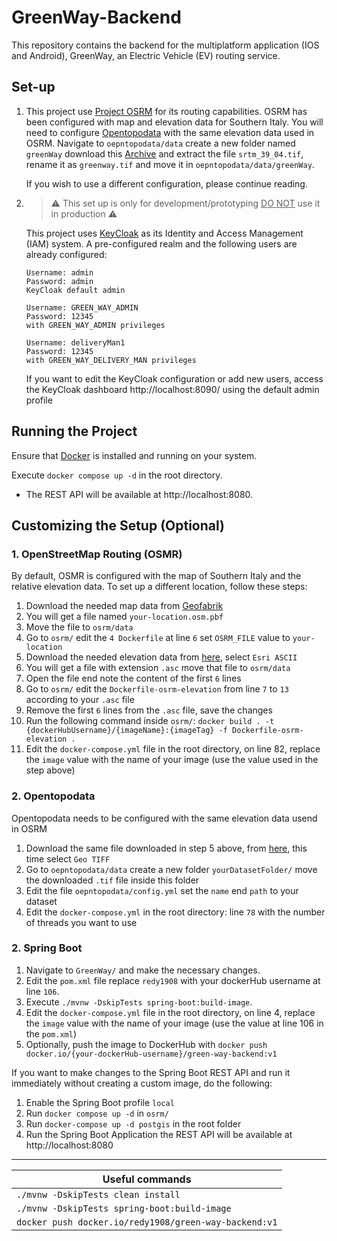 # GreenWay-Backend
This repository contains the backend for the multiplatform application (IOS and Android),
GreenWay, an Electric Vehicle (EV) routing service.

## Set-up

1. This project use [Project OSRM](https://project-osrm.org/) for its routing capabilities. OSRM has been configured
   with map and elevation data for Southern Italy. You will need to configure [Opentopodata](https://www.opentopodata.org/) with the same
   elevation data used in OSRM. Navigate to ```oepntopodata/data``` create a new folder named ```greenWay```
   download this [Archive](https://srtm.csi.cgiar.org/wp-content/uploads/files/srtm_5x5/TIFF/srtm_39_04.zip) and extract the file ```srtm_39_04.tif```,
   rename it as ```greenway.tif``` and move it in ```oepntopodata/data/greenWay```.

   If you wish to use a different configuration, please continue reading.

2. > :warning: This set up is only for development/prototyping <u>DO NOT</u> use it in production :warning:

   This project uses [KeyCloak](https://www.keycloak.org/) as its Identity and Access Management (IAM) system. 
   A pre-configured realm and the following users are already configured:

    ```
    Username: admin
    Password: admin
    KeyCloak default admin
    ```

    ```
    Username: GREEN_WAY_ADMIN
    Password: 12345
    with GREEN_WAY_ADMIN privileges
    ```
    
    ```
    Username: deliveryMan1
    Password: 12345
    with GREEN_WAY_DELIVERY_MAN privileges
    ```

    If you want to edit the KeyCloak configuration or add new users, access the 
    KeyCloak dashboard http://localhost:8090/ using the default admin profile

## Running the Project

Ensure that [Docker](https://www.docker.com/) is installed and running on your system.

Execute ```docker compose up -d``` in the root directory. 
- The REST API will be available at http://localhost:8080.

## Customizing the Setup (Optional)

### 1. OpenStreetMap Routing (OSMR)

By default, OSMR is configured with the map of Southern Italy and the relative elevation data. To set up a different location, follow these steps:

1. Download the needed map data from [Geofabrik](https://www.geofabrik.de/)
2. You will get a file named ```your-location.osm.pbf```
3. Move the file to ```osrm/data```
4. Go to ```osrm/``` edit the ```4 Dockerfile``` at line ```6``` set ```OSRM_FILE``` value to ```your-location```
5. Download the needed elevation data from [here](https://srtm.csi.cgiar.org/srtmdata/), select ```Esri ASCII```
6. You will get a file with extension ```.asc``` move that file to ```osrm/data```
7. Open the file end note the content of the first ```6``` lines
8. Go to ```osrm/``` edit the ```Dockerfile-osrm-elevation``` from line ```7``` to ```13``` according to your ```.asc``` file
9. Remove the first ```6``` lines from the  ```.asc``` file, save the changes
10. Run the following command inside ```osrm/```: ```docker build . -t {dockerHubUsername}/{imageName}:{imageTag} -f Dockerfile-osrm-elevation .```
11. Edit the ```docker-compose.yml``` file in the root directory, on line 82, replace the `image` value with the name of your image (use the value used in the step above)

### 2. Opentopodata

Opentopodata needs to be configured with the same elevation data usend in OSRM

1. Download the same file downloaded in step 5 above, from [here](https://srtm.csi.cgiar.org/srtmdata/), this time select ```Geo TIFF```
2. Go to ```oepntopodata/data``` create a new folder ```yourDatasetFolder/``` move the downloaded ```.tif``` file inside this folder
3. Edit the file ```oepntopodata/config.yml``` set the ```name``` end ```path``` to your dataset
4. Edit the ```docker-compose.yml``` in the root directory: line ```78``` with the number of threads you want to use

### 2. Spring Boot

1. Navigate to ```GreenWay/``` and make the necessary changes.
2. Edit the ```pom.xml``` file replace ```redy1908``` with your dockerHub username at line ```106```.
3. Execute ```./mvnw -DskipTests spring-boot:build-image```.
4. Edit the ```docker-compose.yml``` file in the root directory, on line 4, replace the `image`  value with the name of your image (use the value at line 106 in the ```pom.xml```)
5. Optionally, push the image to DockerHub with ```docker push docker.io/{your-dockerHub-username}/green-way-backend:v1```

If you want to make changes to the Spring Boot REST API and run it immediately without creating a custom image, 
do the following:
    
1. Enable the Spring Boot profile ```local```
2. Run ```docker compose up -d``` in ```osrm/```
3. Run ```docker-compose up -d postgis``` in the root folder
4. Run the Spring Boot Application the REST API will be available at http://localhost:8080

---

| Useful commands                                           |
|-----------------------------------------------------------|
| ```./mvnw -DskipTests clean install```                    |
| ```./mvnw -DskipTests spring-boot:build-image```          |
| ```docker push docker.io/redy1908/green-way-backend:v1``` |